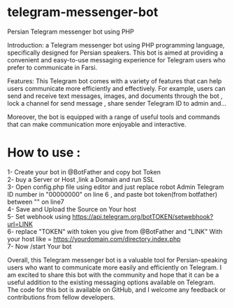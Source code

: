 # telegram-messenger-bot
Persian Telegram messenger bot using PHP

Introduction:
a Telegram messenger bot using PHP programming language, specifically designed for Persian speakers. This bot is aimed at providing a convenient and easy-to-use messaging experience for Telegram users who prefer to communicate in Farsi.

Features:
This Telegram bot comes with a variety of features that can help users communicate more efficiently and effectively. For example, users can send and receive text messages, images, and documents through the bot , lock a channel for send message , share sender Telegram ID to admin and...

Moreover, the bot is equipped with a range of useful tools and commands that can make communication more enjoyable and interactive.

# How to use :
1- Create your bot in @BotFather and copy bot Token <br>
2- buy a Server or Host ,link a Domain and run SSL <br>
3- Open config.php file using editor and just replace robot Admin Telegram ID number in "00000000" on line 6 , and paste bot token(from botfather) between "" on line7 <br>
4- Save and Upload the Source on Your host <br>
5- Set webhook using https://api.telegram.org/botTOKEN/setwebhook?url=LINK <br>
6- replace "TOKEN" with token you give from @BotFather and "LINK" With your host like = https://yourdomain.com/directory.index.php <br>
7- Now /start Your bot <br>

Overall, this Telegram messenger bot is a valuable tool for Persian-speaking users who want to communicate more easily and efficiently on Telegram. I am excited to share this bot with the community and hope that it can be a useful addition to the existing messaging options available on Telegram. The code for this bot is available on GitHub, and I welcome any feedback or contributions from fellow developers.
